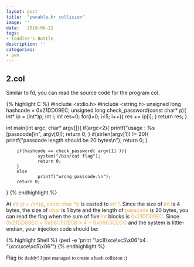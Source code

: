```yaml
---
layout: post
title:  "pwnable.kr collision"
image: ''
date:   2018-06-22
tags:
- Toddler's Bottle
description: ''
categories:
- pwn 
---
```


## 2.col

Similar to fd, you can read the source code for the program col.

{% highlight C %}
#include <stdio.h>
#include <string.h>
unsigned long hashcode = 0x21DD09EC;
unsigned long check_password(const char* p){
        int* ip = (int*)p;
        int i;
        int res=0;
        for(i=0; i<5; i++){
                res += ip[i];
        }
        return res;
}

int main(int argc, char* argv[]){
        if(argc<2){
                printf("usage : %s [passcode]\n", argv[0]);
                return 0;
        }
        if(strlen(argv[1]) != 20){
                printf("passcode length should be 20 bytes\n");
                return 0;
        }

        if(hashcode == check_password( argv[1] )){
                system("/bin/cat flag");
                return 0;
        }
        else
                printf("wrong passcode.\n");
        return 0;
}
{% endhighlight %}

At <font color="#e9a94b">int *ip = (int*)p</font>, <font color="#e9a94b">const char *p</font> is casted to <font color="#e9a94b">int *</font>. Since the size of <font color="#e9a94b">int</font> is 4 bytes, the size of <font color="#e9a94b">char</font> is 1 byte and the length of <font color="#e9a94b">passcode</font> is 20 bytes, you can read the flag when the sum of five <font color="#e9a94b">int</font> blocks is <font color="#e9a94b">0x21DD09EC</font>. Since <font color="#e9a94b">0x21DD09EC = 0x06C5CEC8 * 4 + 0x06C5CECC</font> and the system is little-endian, your injection code should be:

{% highlight Shell %}
(perl -e 'print "\xc8\xce\xc5\x06"x4 . "\xcc\xce\xc5\x06"')
{% endhighlight %}

Flag is: <font face="黑体">daddy! I just managed to create a hash collision :)</font>